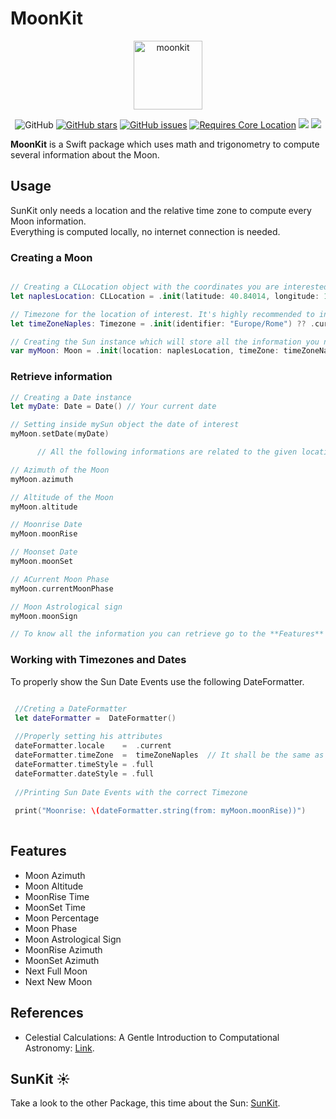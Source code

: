 # MoonKit

<div align="center">

<img height="110" alt="moonkit" src="https://user-images.githubusercontent.com/81416309/218829402-cc23843f-e630-40eb-b7b6-0748572500b2.png">
 
![GitHub](https://img.shields.io/github/license/davideilmito/MoonKit) [![GitHub stars](https://img.shields.io/github/stars/davideilmito/MoonKit)](https://github.com/davideilmito/MoonKit/stargazers) [![GitHub issues](https://img.shields.io/github/issues/davideilmito/MoonKit)](https://github.com/davideilmito/MoonKit/issues)  [![Requires Core Location](https://img.shields.io/badge/requires-CoreLocation-orange?style=flat&logo=Swift)](https://developer.apple.com/documentation/corelocation) [![](https://img.shields.io/endpoint?url=https%3A%2F%2Fswiftpackageindex.com%2Fapi%2Fpackages%2Fdavideilmito%2FMoonKit%2Fbadge%3Ftype%3Dplatforms)](https://swiftpackageindex.com/davideilmito/MoonKit)
[![](https://img.shields.io/endpoint?url=https%3A%2F%2Fswiftpackageindex.com%2Fapi%2Fpackages%2Fhappn-app%2FURLRequestOperation%2Fbadge%3Ftype%3Dswift-versions)](https://swiftpackageindex.com/davideilmito/MoonKit)


</div>

**MoonKit** is a Swift package which uses math and trigonometry to compute several information about the Moon. 

## Usage
SunKit only needs a location and the relative time zone to compute every Moon information.  
Everything is computed locally, no internet connection is needed.

### Creating a Moon 

```swift

// Creating a CLLocation object with the coordinates you are interested in
let naplesLocation: CLLocation = .init(latitude: 40.84014, longitude: 14.25226)

// Timezone for the location of interest. It's highly recommended to initialize it via identifier
let timeZoneNaples: Timezone = .init(identifier: "Europe/Rome") ?? .current

// Creating the Sun instance which will store all the information you need about sun events and his position
var myMoon: Moon = .init(location: naplesLocation, timeZone: timeZoneNaples)

```

### Retrieve information

```swift
// Creating a Date instance
let myDate: Date = Date() // Your current date

// Setting inside mySun object the date of interest
myMoon.setDate(myDate)

      // All the following informations are related to the given location for the date that has just been set

// Azimuth of the Moon 
myMoon.azimuth  

// Altitude of the Moon
myMoon.altitude

// Moonrise Date
myMoon.moonRise

// Moonset Date
myMoon.moonSet

// ACurrent Moon Phase
myMoon.currentMoonPhase

// Moon Astrological sign
myMoon.moonSign

// To know all the information you can retrieve go to the **Features** section.


```
 ### Working with Timezones and Dates
 
 
To properly show the Sun Date Events use the following DateFormatter.

```swift

 //Creting a DateFormatter
 let dateFormatter =  DateFormatter()
 
 //Properly setting his attributes
 dateFormatter.locale    =  .current
 dateFormatter.timeZone  =  timeZoneNaples  // It shall be the same as the one used to initilize myMoon
 dateFormatter.timeStyle = .full
 dateFormatter.dateStyle = .full
  
 //Printing Sun Date Events with the correct Timezone
  
 print("Moonrise: \(dateFormatter.string(from: myMoon.moonRise))")
    
```
  
## Features
  * Moon Azimuth
  * Moon Altitude
  * MoonRise Time
  * MoonSet Time
  * Moon Percentage
  * Moon Phase
  * Moon Astrological Sign
  * MoonRise Azimuth
  * MoonSet Azimuth
  * Next Full Moon 
  * Next New Moon


## References

* Celestial Calculations: A Gentle Introduction to Computational Astronomy: [Link](https://www.amazon.it/Celestial-Calculations-Introduction-Computational-Astronomy/dp/0262536633/ref=sr_1_1?__mk_it_IT=ÅMÅŽÕÑ&crid=1U99GMGDZ2CUF&keywords=celestial+calculations&qid=1674408445&sprefix=celestial+calculation%2Caps%2C109&sr=8-1).

## SunKit ☀️

Take a look to the other Package, this time about the Sun: [SunKit](https://github.com/Sunlitt/SunKit).



